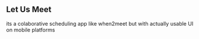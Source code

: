 ## Let Us Meet
its a colaborative scheduling app like when2meet but with actually usable UI on mobile platforms
